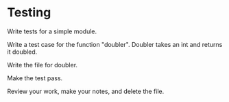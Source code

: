 # Testing

Write tests for a simple module.

Write a test case for the function "doubler". Doubler takes an int and returns
it doubled.

Write the file for doubler.

Make the test pass.

Review your work, make your notes, and delete the file.

